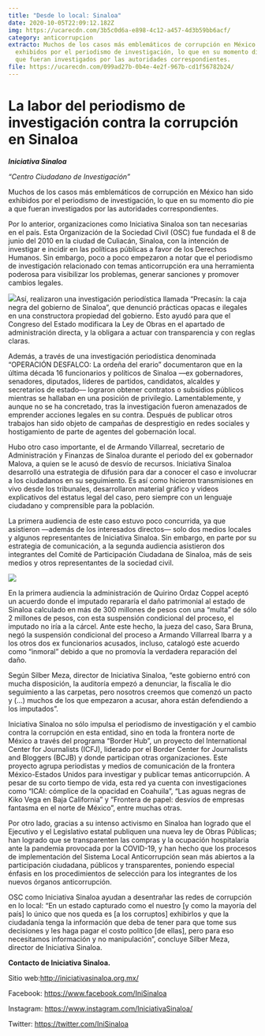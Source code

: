 ```yaml
---
title: "Desde lo local: Sinaloa"
date: 2020-10-05T22:09:12.182Z
img: https://ucarecdn.com/3b5c0d6a-e898-4c12-a457-4d3b59bb6acf/
category: anticorrupcion
extracto: Muchos de los casos más emblemáticos de corrupción en México han sido
  exhibidos por el periodismo de investigación, lo que en su momento dio pie a
  que fueran investigados por las autoridades correspondientes.
file: https://ucarecdn.com/099ad27b-0b4e-4e2f-967b-cd1f56782b24/
---
```

<!--StartFragment-->

# La labor del periodismo de investigación contra la corrupción en Sinaloa

[](https://www.ethos.org.mx/wp-content/uploads/2020/09/unnamed.png)***Iniciativa Sinaloa*** 

*“Centro Ciudadano de Investigación”*

Muchos de los casos más emblemáticos de corrupción en México han sido exhibidos por el periodismo de investigación, lo que en su momento dio pie a que fueran investigados por las autoridades correspondientes.

Por lo anterior, organizaciones como Iniciativa Sinaloa son tan necesarias en el país. Esta Organización de la Sociedad Civil (OSC) fue fundada el 8 de junio del 2010 en la ciudad de Culiacán, Sinaloa, con la intención de investigar e incidir en las políticas públicas a favor de los Derechos Humanos. Sin embargo, poco a poco empezaron a notar que el periodismo de investigación relacionado con temas anticorrupción era una herramienta poderosa para visibilizar los problemas, generar sanciones y promover cambios legales.

[![](https://www.ethos.org.mx/wp-content/uploads/2020/09/30739142_693576714099469_1422383689718824960_o.jpg)](https://www.ethos.org.mx/wp-content/uploads/2020/09/30739142_693576714099469_1422383689718824960_o.jpg)Así, realizaron una investigación periodística llamada “Precasín: la caja negra del gobierno de Sinaloa”, que denunció prácticas opacas e ilegales en una constructora propiedad del gobierno. Esto ayudó para que el Congreso del Estado modificara la Ley de Obras en el apartado de administración directa, y la obligara a actuar con transparencia y con reglas claras.

Además, a través de una investigación periodística denominada “OPERACIÓN DESFALCO: La ordeña del erario” documentaron que en la última década 16 funcionarios y políticos de Sinaloa ––ex gobernadores, senadores, diputados, líderes de partidos, candidatos, alcaldes y secretarios de estado–– lograron obtener contratos o subsidios públicos mientras se hallaban en una posición de privilegio. Lamentablemente, y aunque no se ha concretado, tras la investigación fueron amenazados de emprender acciones legales en su contra. Después de publicar otros trabajos han sido objeto de campañas de desprestigio en redes sociales y hostigamiento de parte de agentes del gobernación local.

Hubo otro caso importante, el de Armando Villarreal, secretario de Administración y Finanzas de Sinaloa durante el periodo del ex gobernador Malova, a quien se le acusó de desvío de recursos. Iniciativa Sinaloa desarrolló una estrategia de difusión para dar a conocer el caso e involucrar a los ciudadanos en su seguimiento. Es así como hicieron transmisiones en vivo desde los tribunales, desarrollaron material gráfico y videos explicativos del estatus legal del caso, pero siempre con un lenguaje ciudadano y comprensible para la población.

La primera audiencia de este caso estuvo poco concurrida, ya que asistieron ––además de los interesados directos–– solo dos medios locales y algunos representantes de Iniciativa Sinaloa. Sin embargo, en parte por su estrategia de comunicación, a la segunda audiencia asistieron dos integrantes del Comité de Participación Ciudadana de Sinaloa, más de seis medios y otros representantes de la sociedad civil.

[![](https://www.ethos.org.mx/wp-content/uploads/2020/09/82627655_1482243471899452_3099006946322153472_n-1.jpg)](https://www.ethos.org.mx/wp-content/uploads/2020/09/82627655_1482243471899452_3099006946322153472_n-1.jpg)

En la primera audiencia la administración de Quirino Ordaz Coppel aceptó un acuerdo donde el imputado repararía el daño patrimonial al estado de Sinaloa calculado en más de 300 millones de pesos con una “multa” de sólo 2 millones de pesos, con esta suspensión condicional del proceso, el imputado no iría a la cárcel. Ante este hecho, la jueza del caso, Sara Bruna, negó la suspensión condicional del proceso a Armando Villarreal Ibarra y a los otros dos ex funcionarios acusados, incluso, catalogó este acuerdo como “inmoral” debido a que no promovía la verdadera reparación del daño. 

Según Silber Meza, director de Iniciativa Sinaloa, “este gobierno entró con mucha disposición, la auditoría empezó a denunciar, la fiscalía le dio seguimiento a las carpetas, pero nosotros creemos que comenzó un pacto y (…) muchos de los que empezaron a acusar, ahora están defendiendo a los imputados”.

Iniciativa Sinaloa no sólo impulsa el periodismo de investigación y el cambio contra la corrupción en esta entidad, sino en toda la frontera norte de México a través del programa “Border Hub”, un proyecto del International Center for Journalists (ICFJ), liderado por el Border Center for Journalists and Bloggers (BCJB) y donde participan otras organizaciones. Este proyecto agrupa periodistas y medios de comunicación de la frontera México-Estados Unidos para investigar y publicar temas anticorrupción. A pesar de su corto tiempo de vida, esta red ya cuenta con investigaciones como “ICAI: cómplice de la opacidad en Coahuila”, “Las aguas negras de Kiko Vega en Baja California” y “Frontera de papel: desvíos de empresas fantasma en el norte de México”, entre muchas otras.

Por otro lado, gracias a su intenso activismo en Sinaloa han logrado que el Ejecutivo y el Legislativo estatal publiquen una nueva ley de Obras Públicas; han logrado que se transparenten las compras y la ocupación hospitalaria ante la pandemia provocada por la COVID-19, y han hecho que los procesos de implementación del Sistema Local Anticorrupción sean más abiertos a la participación ciudadana, públicos y transparentes, poniendo especial énfasis en los procedimientos de selección para los integrantes de los nuevos órganos anticorrupción.

OSC como Iniciativa Sinaloa ayudan a desentrañar las redes de corrupción en lo local: “En un estado capturado como el nuestro \[y como la mayoría del país] lo único que nos queda es \[a los corruptos] exhibirlos y que la ciudadanía tenga la información que deba de tener para que tome sus decisiones y les haga pagar el costo político \[de ellas], pero para eso necesitamos información y no manipulación”, concluye Silber Meza, director de Iniciativa Sinaloa.

**Contacto de Iniciativa Sinaloa.**

Sitio web:<http://iniciativasinaloa.org.mx/>

Facebook: <https://www.facebook.com/IniSinaloa>

Instagram: <https://www.instagram.com/IniciativaSinaloa/>

Twitter: <https://twitter.com/IniSinaloa>

<!--EndFragment-->